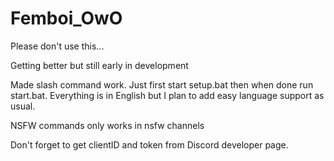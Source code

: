 # Femboi_OwO
Please don't use this...

Getting better but still early in development

Made slash command work. Just first start setup.bat then when done run start.bat. Everything is in English but I plan to add easy language support as usual.

NSFW commands only works in nsfw channels

Don't forget to get clientID and token from Discord developer page.
